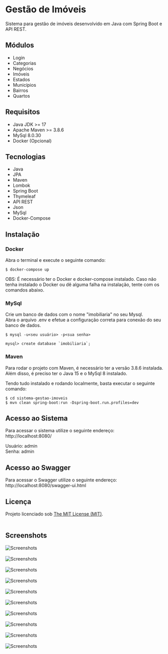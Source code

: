 # Gestão de Imóveis

Sistema para gestão de imóveis desenvolvido em Java com Spring Boot e API REST.

## Módulos

- Login
- Categorias
- Negócios
- Imóveis
- Estados
- Municípios
- Bairros
- Quartos

## Requisitos

- Java JDK >= 17
- Apache Maven >= 3.8.6
- MySql 8.0.30
- Docker (Opcional)

## Tecnologias

- Java
- JPA
- Maven
- Lombok
- Spring Boot
- Thymeleaf
- API REST
- Json
- MySql
- Docker-Compose

## Instalação

### Docker
Abra o terminal e execute o seguinte comando:

```
$ docker-compose up
```

OBS: É necessário ter o Docker e docker-compose instalado.
Caso não tenha instalado o Docker ou dê alguma falha na instalação, tente com os comandos abaixo.

### MySql
Crie um banco de dados com o nome "imobiliaria" no seu Mysql.<br>
Abra o arquivo .env e efetue a configuração correta para conexão do seu banco de dados.<br>

```
$ mysql -u<seu usuário> -p<sua senha>

mysql> create database `imobiliaria`;
```

### Maven
Para rodar o projeto com Maven, é necessário ter a versão 3.8.6 instalada.<br>
Além disso, é preciso ter o Java 15 e o MySql 8 instalado.<br>

Tendo tudo instalado e rodando localmente, basta executar o seguinte comando:

```
$ cd sistema-gestao-imoveis
$ mvn clean spring-boot:run -Dspring-boot.run.profiles=dev
```

## Acesso ao Sistema

Para acessar o sistema utilize o seguinte endereço:<br>
http://localhost:8080/

Usuário: admin<br>
Senha: admin 

## Acesso ao Swagger

Para acessar o Swagger utilize o seguinte endereço:<br>
http://localhost:8080/swagger-ui.html

## Licença

Projeto licenciado sob <a href="LICENSE">The MIT License (MIT)</a>.<br><br>

## Screenshots

![Screenshots](screenshots/screenshot01.png) <br><br>
![Screenshots](screenshots/screenshot02.png) <br><br>
![Screenshots](screenshots/screenshot03.png) <br><br>
![Screenshots](screenshots/screenshot04.png) <br><br>
![Screenshots](screenshots/screenshot05.png) <br><br>
![Screenshots](screenshots/screenshot06.png) <br><br>
![Screenshots](screenshots/screenshot07.png) <br><br>
![Screenshots](screenshots/screenshot08.png) <br><br>
![Screenshots](screenshots/screenshot09.png) <br><br>
![Screenshots](screenshots/screenshot10.png) <br><br>
